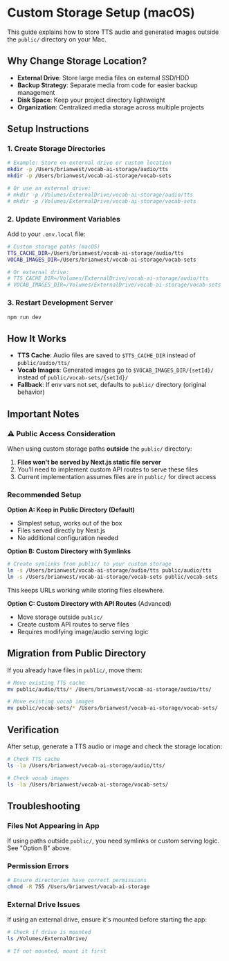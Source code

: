 # Custom Storage Setup (macOS)

This guide explains how to store TTS audio and generated images outside the `public/` directory on your Mac.

## Why Change Storage Location?

- **External Drive**: Store large media files on external SSD/HDD
- **Backup Strategy**: Separate media from code for easier backup management
- **Disk Space**: Keep your project directory lightweight
- **Organization**: Centralized media storage across multiple projects

## Setup Instructions

### 1. Create Storage Directories

```bash
# Example: Store on external drive or custom location
mkdir -p /Users/brianwest/vocab-ai-storage/audio/tts
mkdir -p /Users/brianwest/vocab-ai-storage/vocab-sets

# Or use an external drive:
# mkdir -p /Volumes/ExternalDrive/vocab-ai-storage/audio/tts
# mkdir -p /Volumes/ExternalDrive/vocab-ai-storage/vocab-sets
```

### 2. Update Environment Variables

Add to your `.env.local` file:

```bash
# Custom storage paths (macOS)
TTS_CACHE_DIR=/Users/brianwest/vocab-ai-storage/audio/tts
VOCAB_IMAGES_DIR=/Users/brianwest/vocab-ai-storage/vocab-sets

# Or external drive:
# TTS_CACHE_DIR=/Volumes/ExternalDrive/vocab-ai-storage/audio/tts
# VOCAB_IMAGES_DIR=/Volumes/ExternalDrive/vocab-ai-storage/vocab-sets
```

### 3. Restart Development Server

```bash
npm run dev
```

## How It Works

- **TTS Cache**: Audio files are saved to `$TTS_CACHE_DIR` instead of `public/audio/tts/`
- **Vocab Images**: Generated images go to `$VOCAB_IMAGES_DIR/{setId}/` instead of `public/vocab-sets/{setId}/`
- **Fallback**: If env vars not set, defaults to `public/` directory (original behavior)

## Important Notes

### ⚠️ Public Access Consideration

When using custom storage paths **outside** the `public/` directory:

1. **Files won't be served by Next.js static file server**
2. You'll need to implement custom API routes to serve these files
3. Current implementation assumes files are in `public/` for direct access

### Recommended Setup

**Option A: Keep in Public Directory (Default)**
- Simplest setup, works out of the box
- Files served directly by Next.js
- No additional configuration needed

**Option B: Custom Directory with Symlinks**
```bash
# Create symlinks from public/ to your custom storage
ln -s /Users/brianwest/vocab-ai-storage/audio/tts public/audio/tts
ln -s /Users/brianwest/vocab-ai-storage/vocab-sets public/vocab-sets
```
This keeps URLs working while storing files elsewhere.

**Option C: Custom Directory with API Routes** (Advanced)
- Move storage outside `public/`
- Create custom API routes to serve files
- Requires modifying image/audio serving logic

## Migration from Public Directory

If you already have files in `public/`, move them:

```bash
# Move existing TTS cache
mv public/audio/tts/* /Users/brianwest/vocab-ai-storage/audio/tts/

# Move existing vocab images
mv public/vocab-sets/* /Users/brianwest/vocab-ai-storage/vocab-sets/
```

## Verification

After setup, generate a TTS audio or image and check the storage location:

```bash
# Check TTS cache
ls -la /Users/brianwest/vocab-ai-storage/audio/tts/

# Check vocab images
ls -la /Users/brianwest/vocab-ai-storage/vocab-sets/
```

## Troubleshooting

### Files Not Appearing in App

If using paths outside `public/`, you need symlinks or custom serving logic. See "Option B" above.

### Permission Errors

```bash
# Ensure directories have correct permissions
chmod -R 755 /Users/brianwest/vocab-ai-storage
```

### External Drive Issues

If using an external drive, ensure it's mounted before starting the app:

```bash
# Check if drive is mounted
ls /Volumes/ExternalDrive/

# If not mounted, mount it first
```
